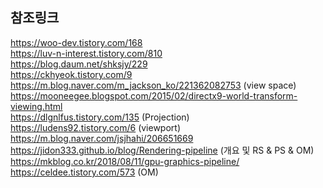 ## 참조링크
https://woo-dev.tistory.com/168 <br>
https://luv-n-interest.tistory.com/810 <br>
https://blog.daum.net/shksjy/229 <br>
https://ckhyeok.tistory.com/9 <br>
https://m.blog.naver.com/m_jackson_ko/221362082753 (view space) <br>
https://mooneegee.blogspot.com/2015/02/directx9-world-transform-viewing.html <br>
https://dlgnlfus.tistory.com/135 (Projection) <br>
https://ludens92.tistory.com/6 (viewport) <br>
https://m.blog.naver.com/jsjhahi/206651669 <br>
https://jidon333.github.io/blog/Rendering-pipeline (개요 및 RS & PS & OM) <br>
https://mkblog.co.kr/2018/08/11/gpu-graphics-pipeline/ <br>
https://celdee.tistory.com/573 (OM) <br>
